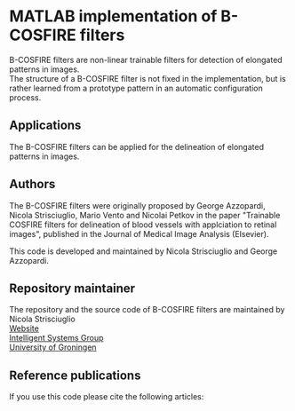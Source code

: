 # MATLAB implementation of B-COSFIRE filters
B-COSFIRE filters are non-linear trainable filters for detection of elongated patterns in images.  
The structure of a B-COSFIRE filter is not fixed in the implementation, 
but is rather learned from a prototype pattern in an automatic configuration process.

## Applications
The B-COSFIRE filters can be applied for the delineation of elongated patterns in images.


## Authors
The B-COSFIRE filters were originally proposed by George Azzopardi, Nicola Strisciuglio, Mario Vento and Nicolai Petkov 
in the paper "Trainable COSFIRE filters for delineation of blood vessels with applciation to retinal images",
published in the Journal of Medical Image Analysis (Elsevier).  

This code is developed and maintained by Nicola Strisciuglio and George Azzopardi.

## Repository maintainer
The repository and the source code of B-COSFIRE filters are maintained by  
Nicola Strisciuglio  
[Website](http://www.nicolastrisciuglio.eu)  
[Intelligent Systems Group](http://www.cs.rug.nl/is)  
[University of Groningen](http://www.rug.nl)  

## Reference publications
If you use this code please cite the following articles:


